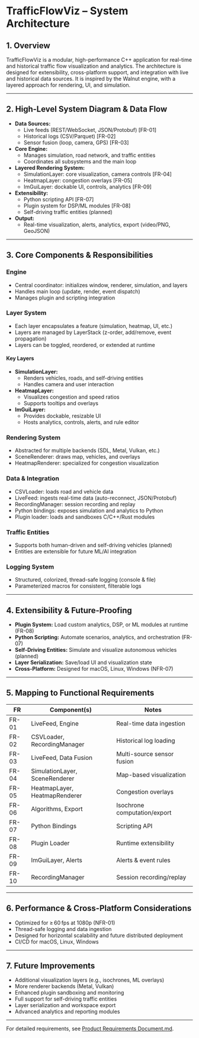 # TrafficFlowViz – System Architecture

## 1. Overview
TrafficFlowViz is a modular, high-performance C++ application for real-time and historical traffic flow visualization and analytics. The architecture is designed for extensibility, cross-platform support, and integration with live and historical data sources. It is inspired by the Walnut engine, with a layered approach for rendering, UI, and simulation.

---

## 2. High-Level System Diagram & Data Flow

- **Data Sources:**
  - Live feeds (REST/WebSocket, JSON/Protobuf) [FR-01]
  - Historical logs (CSV/Parquet) [FR-02]
  - Sensor fusion (loop, camera, GPS) [FR-03]
- **Core Engine:**
  - Manages simulation, road network, and traffic entities
  - Coordinates all subsystems and the main loop
- **Layered Rendering System:**
  - SimulationLayer: core visualization, camera controls [FR-04]
  - HeatmapLayer: congestion overlays [FR-05]
  - ImGuiLayer: dockable UI, controls, analytics [FR-09]
- **Extensibility:**
  - Python scripting API [FR-07]
  - Plugin system for DSP/ML modules [FR-08]
  - Self-driving traffic entities (planned)
- **Output:**
  - Real-time visualization, alerts, analytics, export (video/PNG, GeoJSON)

---

## 3. Core Components & Responsibilities

### Engine
- Central coordinator: initializes window, renderer, simulation, and layers
- Handles main loop (update, render, event dispatch)
- Manages plugin and scripting integration

### Layer System
- Each layer encapsulates a feature (simulation, heatmap, UI, etc.)
- Layers are managed by LayerStack (z-order, add/remove, event propagation)
- Layers can be toggled, reordered, or extended at runtime

#### Key Layers
- **SimulationLayer:**
  - Renders vehicles, roads, and self-driving entities
  - Handles camera and user interaction
- **HeatmapLayer:**
  - Visualizes congestion and speed ratios
  - Supports tooltips and overlays
- **ImGuiLayer:**
  - Provides dockable, resizable UI
  - Hosts analytics, controls, alerts, and rule editor

### Rendering System
- Abstracted for multiple backends (SDL, Metal, Vulkan, etc.)
- SceneRenderer: draws map, vehicles, and overlays
- HeatmapRenderer: specialized for congestion visualization

### Data & Integration
- CSVLoader: loads road and vehicle data
- LiveFeed: ingests real-time data (auto-reconnect, JSON/Protobuf)
- RecordingManager: session recording and replay
- Python bindings: exposes simulation and analytics to Python
- Plugin loader: loads and sandboxes C/C++/Rust modules

### Traffic Entities
- Supports both human-driven and self-driving vehicles (planned)
- Entities are extensible for future ML/AI integration

### Logging System
- Structured, colorized, thread-safe logging (console & file)
- Parameterized macros for consistent, filterable logs

---

## 4. Extensibility & Future-Proofing
- **Plugin System:** Load custom analytics, DSP, or ML modules at runtime (FR-08)
- **Python Scripting:** Automate scenarios, analytics, and orchestration (FR-07)
- **Self-Driving Entities:** Simulate and visualize autonomous vehicles (planned)
- **Layer Serialization:** Save/load UI and visualization state
- **Cross-Platform:** Designed for macOS, Linux, Windows (NFR-07)

---

## 5. Mapping to Functional Requirements
| FR    | Component(s)                   | Notes                        |
| ----- | ------------------------------ | ---------------------------- |
| FR-01 | LiveFeed, Engine               | Real-time data ingestion     |
| FR-02 | CSVLoader, RecordingManager    | Historical log loading       |
| FR-03 | LiveFeed, Data Fusion          | Multi-source sensor fusion   |
| FR-04 | SimulationLayer, SceneRenderer | Map-based visualization      |
| FR-05 | HeatmapLayer, HeatmapRenderer  | Congestion overlays          |
| FR-06 | Algorithms, Export             | Isochrone computation/export |
| FR-07 | Python Bindings                | Scripting API                |
| FR-08 | Plugin Loader                  | Runtime extensibility        |
| FR-09 | ImGuiLayer, Alerts             | Alerts & event rules         |
| FR-10 | RecordingManager               | Session recording/replay     |

---

## 6. Performance & Cross-Platform Considerations
- Optimized for ≥ 60 fps at 1080p (NFR-01)
- Thread-safe logging and data ingestion
- Designed for horizontal scalability and future distributed deployment
- CI/CD for macOS, Linux, Windows

---

## 7. Future Improvements
- Additional visualization layers (e.g., isochrones, ML overlays)
- More renderer backends (Metal, Vulkan)
- Enhanced plugin sandboxing and monitoring
- Full support for self-driving traffic entities
- Layer serialization and workspace export
- Advanced analytics and reporting modules

---
For detailed requirements, see [Product Requirements Document.md](Product%20Requirments%20Document.md).
